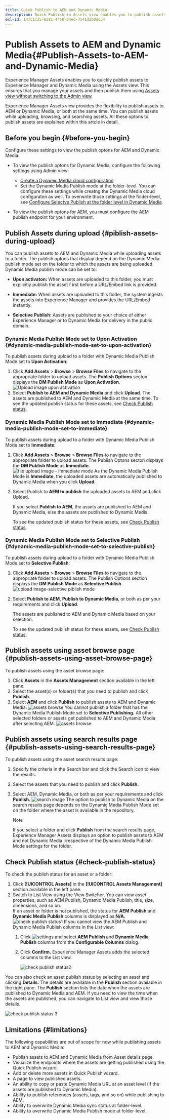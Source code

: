 ```yaml
---
title: Quick Publish to AEM and Dynamic Media
description: Quick Publish in Assets view enables you to publish assets to AEM and Dynamic media simultaneously or separately. You can select assets and folders and choose to publish to Dynamic Media or AEM.
exl-id: 147c1c35-0d81-4458-b4ed-7541d2b0dd54
---
```

# Publish Assets to AEM and Dynamic Media{#Publish-Assets-to-AEM-and-Dynamic-Media}

Experience Manager Assets enables you to quickly publish assets to Experience Manager and Dynamic Media using the Assets view. This ensures that you manage your assets and then publish them using [Assets view without switching to the Admin view](/help/assets/overview.md##persona-based-experiences). 

Experience Manager Assets view provides the flexibility to publish assets to AEM or Dynamic Media, or both at the same time. You can publish assets while uploading, browsing, and searching assets. All these optons to publish assets are explained within this artcle in detail.

## Before you begin {#before-you-begin}

Configure these settings to view the publish optons for AEM and Dynamic Media: 

* To view the publish optons for Dynamic Media, configure the following settings using Admin view:

   * [Create a Dynamic Media cloud configuration](/help/assets/dynamic-media/config-dm.md#configuring-dynamic-media-cloud-services).
   * Set the Dynamic Media Publish mode at the folder-level. You can configure these settings while creatng the Dynamic Media cloud configuraton as well. To overwrite those settings at the folder-level, see [Configure Selectve Publish at the folder level in Dynamic Media](/help/assets/dynamic-media/selective-publishing.md). 

* To view the publish optons for AEM, you must configure the AEM publish endpoint for your environment.

## Publish Assets during upload {#piblish-assets-during-upload}

You can publish assets to AEM and Dynamic Media while uploading assets to a folder. The publish optons that display depend on the Dynamic Media publish mode set on the folder to which the assets are being uploaded. Dynamic Media publish mode can be set to: 

* **Upon activaton:** When assets are uploaded to this folder, you must explicitly publish the asset f irst before a URL/Embed link is provided. 

* **Immediate:** When assets are uploaded to this folder, the system ingests the assets into Experience Manager and provides the URL/Embed instantly. 
* **Selective Publish:** Assets are published to your choice of either Experience Manager or to Dynamic Media for delivery in the public domain. 

### Dynamic Media Publish Mode set to Upon Activation {#dynamic-media-publish-mode-set-to-upon-activation}

To publish assets during upload to a folder with Dynamic Media Publish Mode set to **Upon Activation**: 

1. Click **Add Assets** > **Browse** > **Browse Files** to navigate to the appropriate folder to upload assets. The **Publish Options** secton displays the **DM Publish Mode** as **Upon Activation**. 
![Upload image upon activation](/help/assets/assets/upload-upon-activation.png)
2. Select **Publish to AEM and Dynamic Media** and click **Upload**. The assets are published to AEM and Dynamic Media at the same time. To see the updated publish status for these assets, see [Check Publish status](#check-publish-status). 

### Dynamic Media Publish Mode set to Immediate {#dynamic-media-publish-mode-set-to-immediate}

 To publish assets during upload to a folder with Dynamic Media Publish Mode set to **Immediate**: 

 1. Click **Add Assets** > **Browse** > **Browse Files** to navigate to the appropriate folder to upload assets. The Publish Optons secton displays the **DM Publish Mode** as **Immediate**. 
 ![file upload image - immediate mode](/help/assets/assets/upload-immediate-mode.png)
 As the Dynamic Media Publish Mode is **Immediate**, the uploaded assets are automatically published to Dynamic Media when you click **Upload**. 

 2. Select Publish to **AEM to publish** the uploaded assets to AEM and click Upload. 
 
     If you select **Publish to AEM**, the assets are published to AEM and Dynamic Media, else the assets are published to Dynamic Media. 
     
     To see the updated publish status for these assets, see [Check Publish status](#check-publish-status). 

### Dynamic Media Publish Mode set to Selective Publish {#dynamic-media-publish-mode-set-to-selective-publish}

 To publish assets during upload to a folder with Dynamic Media Publish Mode set to **Selective Publish**:

  1. Click **Add Assets** > **Browse** > **Browse Files** to navigate to the appropriate folder to upload assets. The Publish Options section displays the **DM Publish Mode** as **Selective Publish**. 
  ![upload image-selective piblish mode](/help/assets/assets/upload-image-selective-publish-mode.png)

  2. Select **Publish to AEM**, **Publish to Dynamic Media**, or both as per your requirements and click **Upload**. 
 
     The assets are published to AEM and Dynamic Media based on your selection. 
     
     To see the updated publish status for these assets, see [Check Publish status](#check-publish-status).

## Publish assets using asset browse page {#publish-assets-using-asset-browse-page}

 To publish assets using the asset browse page: 

 1. Click **Assets** in the **Assets Management** section available in the left pane. 
 2. Select the asset(s) or folder(s) that you need to publish and click **Publish**.
 3. Select **AEM** and click **Publish** to publish assets to AEM and Dynamic Media. 
![assets browse](/help/assets/assets/assets-browse-1.png)
You cannot publish a folder that has the Dynamic Media Publish Mode set to **Selective Publishing.** All other selected folders or assets get published to AEM and Dynamic Media after selecting AEM. 
![assets browse](/help/assets/assets/assets-browse-2.png)

## Publish assets using search results page {#publish-assets-using-search-results-page}

 To publish assets using the asset search results page:

 1. Specify the criteria in the Search bar and click the Search icon to view the results.
 2. Select the assets that you need to publish and click **Publish.**
 3. Select AEM, Dynamic Media, or both as per your requirements and click **Publish.** 
![search image](/help/assets/assets/search-image1.png)
The option to publish to Dynamic Media on the search results page depends on the Dynamic Media Publish Mode set on the folder where the asset is available in the repository.

    >[!NOTE]
    >
    >If you select a folder and click **Publish** from the search results page, Experience Manager Assets displays an option to publish assets to AEM and not Dynamic Media irrespective of the Dynamic Media Publish Mode settings for the folder. 

## Check Publish status {#check-publish-status}

To check the publish status for an asset or a folder:

1. Click **[!UICONTROL Assets]** in the **[!UICONTROL Assets Management]** section available in the left pane. 
2. Switch to List View using the View Switcher. You can view asset properties, such as AEM Publish, Dynamic Media Publish, title, size, dimensions, and so on.  
If an asset or folder is not published, the status for **AEM Publish** and **Dynamic Media Publish** columns is displayed as **N/A.** 
![check publish status1](/help/assets/assets/check-publish-status1.png)
  If you cannot view the AEM Publish and Dynamic Media Publish columns in the List view: 
   1. Click ![settings](/help/assets/assets/settings-icon.svg) and select **AEM Publish** and **Dynamic Media Publish** columns from the **Configurable Columns** dialog. 
   2. Click **Confirm.** Experience Manager Assets adds the selected columns to the List view. 
   
      ![check publish status2](/help/assets/assets/check-publish-status2.png)

You can also check an asset publish status by selecting an asset and clicking **Details.** The details are available in the **Publish** section available in the right pane. The **Publish** section lists the date when the assets are published to Dynamic Media and AEM. If you need to view the time when the assets are published, you can navigate to List view and view those details. 

![check publish status 3](/help/assets/assets/check-publish-status3.png)

## Limitations {#limitations}

 The following capabilities are out of scope for now while publishing assets to AEM and Dynamic Media: 
 
 * Publish assets to AEM and Dynamic Media from Asset details page. 
 * Visualize the endpoints where the assets are getting published using the Quick Publish wizard. 
 * Add or delete more assets in Quick Publish wizard. 
 * A page to view published assets. 
 * An ability to copy or paste Dynamic Media URL at an asset level (if the assets are published to Dynamic Media). 
 * Ability to publish references (assets, tags, and so on) while publishing to AEM. 
 * Ability to overwrite Dynamic Media sync status at folder-level. 
 * Ability to overwrite Dynamic Media Publish mode at folder-level.
